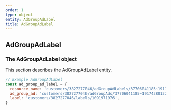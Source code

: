 ```yaml
---
order: 1
type: object
entity: AdGroupAdLabel
title: AdGroupAdLabel
---
```


## AdGroupAdLabel

### The AdGroupAdLabel object

This section describes the AdGroupAdLabel entity.

```javascript
// Example AdGroupAdLabel
const ad_group_ad_label = {
  resource_name: 'customers/3827277046/adGroupAdLabels/37706041185~191743801329~1091971976',
  ad_group_ad: 'customers/3827277046/adGroupAds/37706041185~191743801329',
  label: 'customers/3827277046/labels/1091971976',
}
```
